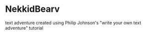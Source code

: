 # NekkidBearv
text adventure created using Philip Johnson's "write your own text adventure" tutorial
